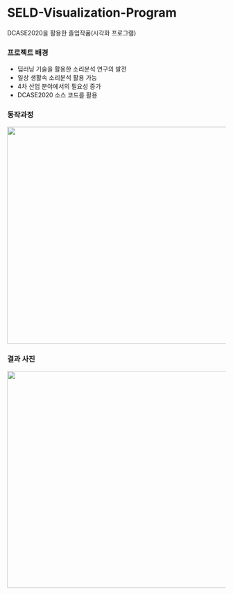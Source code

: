 # SELD-Visualization-Program
DCASE2020을 활용한 졸업작품(시각화 프로그램)

### 프로젝트 배경
 - 딥러닝 기술을 활용한 소리분석 연구의 발전
 - 일상 생활속 소리분석 활용 가능
 - 4차 산업 분야에서의 필요성 증가
 - DCASE2020 소스 코드를 활용

### 동작과정
<img src="https://user-images.githubusercontent.com/62464515/125753454-cbd6385e-6cc0-4558-a7c7-4579b29dd128.png" width="600" height="500">



### 결과 사진
<img src="https://user-images.githubusercontent.com/62464515/125752073-19b7d911-20cb-42a0-9f3d-5a3d53b5e2b3.png" width="600" height="500">


